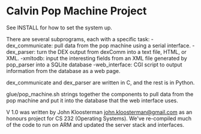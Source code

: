 Calvin Pop Machine Project
==========================
See INSTALL for how to set the system up.

There are several subprograms, each with a specific task:
  -dex_communicate: pull data from the pop machine using a serial interface.
  -dex_parser: turn the DEX output from dexComm into a text file, HTML, or XML.
  -xmltodb: input the interesting fields from an XML file generated by pop_parser into a SQLite database
  -web_interface: CGI script to output information from the database as a web page.

dex_communicate and dex_parser are written in C, and the rest is in Python.

glue/pop_machine.sh strings together the components to pull data from the pop machine and put it
 into the database that the web interface uses.

V 1.0 was written by John Kloosterman <john.kloosterman@gmail.com> as an honours project
 for CS 232 (Operating Systems). We've re-compiled much of the code to run on ARM and updated the server stack and interfaces.



